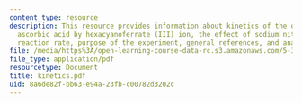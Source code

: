 ```yaml
---
content_type: resource
description: This resource provides information about kinetics of the oxidation of
  ascorbic acid by hexacyanoferrate (III) ion, the effect of sodium nitrate on the
  reaction rate, purpose of the experiment, general references, and analysis and discussion.
file: /media/https%3A/open-learning-course-data-rc.s3.amazonaws.com/5-311-introductory-chemical-experimentation-fall-2005/8a6de82fbb63e94a23fbc00782d3202c_kinetics.pdf
file_type: application/pdf
resourcetype: Document
title: kinetics.pdf
uid: 8a6de82f-bb63-e94a-23fb-c00782d3202c
---
```

